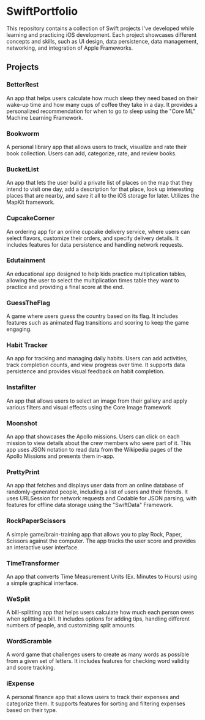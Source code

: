 # SwiftPortfolio

This repository contains a collection of Swift projects I've developed while learning and practicing iOS development. Each project showcases different concepts and skills, such as UI design, data persistence, data management, networking, and integration of Apple Frameworks.

## Projects

### BetterRest

An app that helps users calculate how much sleep they need based on their wake-up time and how many cups of coffee they take in a day. It provides a personalized recommendation for when to go to sleep using the "Core ML" Machine Learning Framework. 

### Bookworm

A personal library app that allows users to track, visualize and rate their book collection. Users can add, categorize, rate, and review books. 

### BucketList

An app that lets the user build a private list of places on the map that they intend to visit one day, add a description for that place, look up interesting places that are nearby, and save it all to the iOS storage for later. Utilizes the MapKit framework. 

### CupcakeCorner

An ordering app for an online cupcake delivery service, where users can select flavors, customize their orders, and specify delivery details. It includes features for data persistence and handling network requests.

### Edutainment

An educational app designed to help kids practice multiplication tables, allowing the user to select the multiplication times table they want to practice and providing a final score at the end. 

### GuessTheFlag

A game where users guess the country based on its flag. It includes features such as animated flag transitions and scoring to keep the game engaging. 

### Habit Tracker

An app for tracking and managing daily habits. Users can add activities, track completion counts, and view progress over time. It supports data persistence and provides visual feedback on habit completion.

### Instafilter

An app that allows users to select an image from their gallery and apply various filters and visual effects using the Core Image framework

### Moonshot

An app that showcases the Apollo missions. Users can click on each mission to view details about the crew members who were part of it. This app uses JSON notation to read data from the Wikipedia pages of the Apollo Missions and presents them in-app. 

### PrettyPrint

An app that fetches and displays user data from an online database of randomly-generated people, including a list of users and their friends. It uses URLSession for network requests and Codable for JSON parsing, with features for offline data storage using the "SwiftData" Framework.

### RockPaperScissors

A simple game/brain-training app that allows you to play Rock, Paper, Scissors against the computer. The app tracks the user score and provides an interactive user interface.

### TimeTransformer

An app that converts Time Measurement Units (Ex. Minutes to Hours) using a simple graphical interface.

### WeSplit

A bill-splitting app that helps users calculate how much each person owes when splitting a bill. It includes options for adding tips, handling different numbers of people, and customizing split amounts.

### WordScramble

A word game that challenges users to create as many words as possible from a given set of letters. It includes features for checking word validity and score tracking.

### iExpense

A personal finance app that allows users to track their expenses and categorize them. It supports features for sorting and filtering expenses based on their type.
